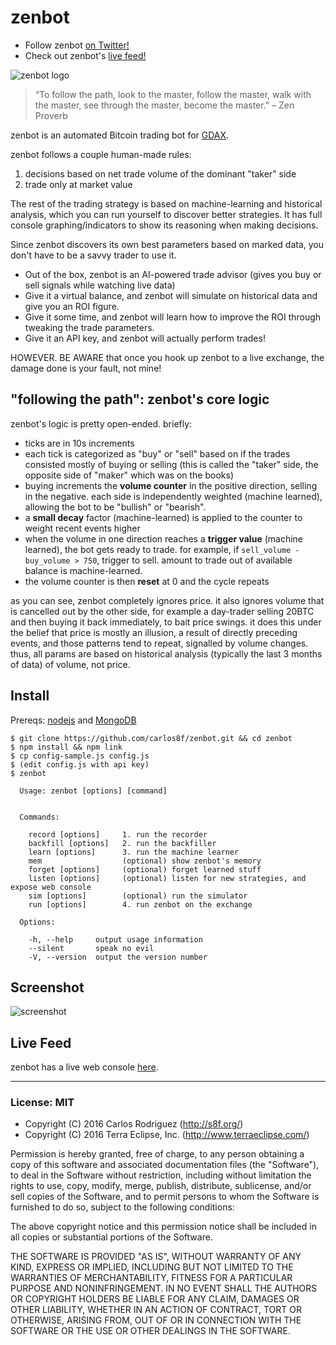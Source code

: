 # zenbot

- Follow zenbot [on Twitter!](https://twitter.com/zenbot_btc)
- Check out zenbot's [live feed!](https://zenbot.s8f.org/)

![zenbot logo](https://raw.githubusercontent.com/carlos8f/zenbot/master/assets/zenbot_square.png)

> “To follow the path, look to the master, follow the master, walk with the master, see through the master, become the master.”
> – Zen Proverb

zenbot is an automated Bitcoin trading bot for [GDAX](https://gdax.com/).

zenbot follows a couple human-made rules:

1. decisions based on net trade volume of the dominant "taker" side
2. trade only at market value

The rest of the trading strategy is based on machine-learning and historical analysis, which you can run yourself to discover better strategies. It has full console graphing/indicators to show its reasoning when making decisions.

Since zenbot discovers its own best parameters based on marked data, you don't have to be a savvy trader to use it.

- Out of the box, zenbot is an AI-powered trade advisor (gives you buy or sell signals while watching live data)
- Give it a virtual balance, and zenbot will simulate on historical data and give you an ROI figure.
- Give it some time, and zenbot will learn how to improve the ROI through tweaking the trade parameters.
- Give it an API key, and zenbot will actually perform trades!

HOWEVER. BE AWARE that once you hook up zenbot to a live exchange, the damage done is your fault, not mine!

## "following the path": zenbot's core logic

zenbot's logic is pretty open-ended. briefly:

- ticks are in 10s increments
- each tick is categorized as "buy" or "sell" based on if the trades consisted mostly of buying or selling (this is called the "taker" side, the opposite side of "maker" which was on the books)
- buying increments the **volume counter** in the positive direction, selling in the negative. each side is independently weighted (machine learned), allowing the bot to be "bullish" or "bearish".
- a **small decay** factor (machine-learned) is applied to the counter to weight recent events higher
- when the volume in one direction reaches a **trigger value** (machine learned), the bot gets ready to trade. for example, if `sell_volume - buy_volume > 750`, trigger to sell. amount to trade out of available balance is machine-learned.
- the volume counter is then **reset** at 0 and the cycle repeats

as you can see, zenbot completely ignores price. it also ignores volume that is cancelled out by the other side, for example a day-trader selling 20BTC and then buying it back immediately, to bait price swings. it does this under the belief that price is mostly an illusion, a result of directly preceding events, and those patterns tend to repeat, signalled by volume changes. thus, all params are based on historical analysis (typically the last 3 months of data) of volume, not price.

## Install

Prereqs: [nodejs](https://nodejs.org/) and [MongoDB](https://www.mongodb.com/)

```
$ git clone https://github.com/carlos8f/zenbot.git && cd zenbot
$ npm install && npm link
$ cp config-sample.js config.js
$ (edit config.js with api key)
$ zenbot

  Usage: zenbot [options] [command]


  Commands:

    record [options]     1. run the recorder
    backfill [options]   2. run the backfiller
    learn [options]      3. run the machine learner
    mem                  (optional) show zenbot's memory
    forget [options]     (optional) forget learned stuff
    listen [options]     (optional) listen for new strategies, and expose web console
    sim [options]        (optional) run the simulator
    run [options]        4. run zenbot on the exchange

  Options:

    -h, --help     output usage information
    --silent       speak no evil
    -V, --version  output the version number
```

## Screenshot

![screenshot](https://cloud.githubusercontent.com/assets/106763/16441892/e791744c-3d82-11e6-834e-b566d498e7e9.png)

## Live Feed

zenbot has a live web console [here](https://zenbot.s8f.org/).


- - -

### License: MIT

- Copyright (C) 2016 Carlos Rodriguez (http://s8f.org/)
- Copyright (C) 2016 Terra Eclipse, Inc. (http://www.terraeclipse.com/)

Permission is hereby granted, free of charge, to any person obtaining a copy
of this software and associated documentation files (the &quot;Software&quot;), to deal
in the Software without restriction, including without limitation the rights
to use, copy, modify, merge, publish, distribute, sublicense, and/or sell
copies of the Software, and to permit persons to whom the Software is furnished
to do so, subject to the following conditions:

The above copyright notice and this permission notice shall be included in
all copies or substantial portions of the Software.

THE SOFTWARE IS PROVIDED &quot;AS IS&quot;, WITHOUT WARRANTY OF ANY KIND, EXPRESS OR
IMPLIED, INCLUDING BUT NOT LIMITED TO THE WARRANTIES OF MERCHANTABILITY,
FITNESS FOR A PARTICULAR PURPOSE AND NONINFRINGEMENT. IN NO EVENT SHALL THE
AUTHORS OR COPYRIGHT HOLDERS BE LIABLE FOR ANY CLAIM, DAMAGES OR OTHER
LIABILITY, WHETHER IN AN ACTION OF CONTRACT, TORT OR OTHERWISE, ARISING FROM,
OUT OF OR IN CONNECTION WITH THE SOFTWARE OR THE USE OR OTHER DEALINGS IN THE
SOFTWARE.


